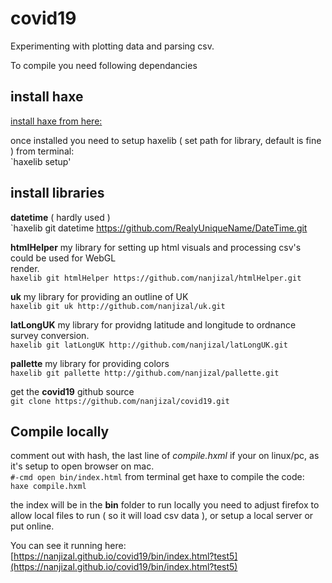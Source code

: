 # covid19
Experimenting with plotting data and parsing csv.
 
To compile you need following dependancies  
## install haxe 
[install haxe from here:](https://haxe.org/download/  )
  
once installed you need to setup haxelib ( set path for library, default is fine ) from terminal:  
`haxelib setup'  

## install libraries
**datetime** ( hardly used )  
`haxelib git datetime https://github.com/RealyUniqueName/DateTime.git 
  
**htmlHelper** my library for setting up html visuals and processing csv's could be used for WebGL  
render.  
`haxelib git htmlHelper https://github.com/nanjizal/htmlHelper.git`  
  
**uk** my library for providing an outline of UK  
`haxelib git uk http://github.com/nanjizal/uk.git`  
  
**latLongUK** my library for providng latitude and longitude to ordnance survey conversion.  
`haxelib git latLongUK http://github.com/nanjizal/latLongUK.git`  
  
**pallette** my library for providing colors  
`haxelib git pallette http://github.com/nanjizal/pallette.git`  
  
get the **covid19** github source  
`git clone https://github.com/nanjizal/covid19.git`  

## Compile locally
comment out with hash, the last line of *compile.hxml* if your on linux/pc, as it's setup to open browser on mac.    
`#-cmd open bin/index.html`
from terminal get haxe to compile the code:  
`haxe compile.hxml`
  
the index will be in the **bin** folder to run locally you need to adjust firefox to allow local files to run ( so it will load csv data ), or setup a local server or put online.

  
You can see it running here:
[https://nanjizal.github.io/covid19/bin/index.html?test5](https://nanjizal.github.io/covid19/bin/index.html?test5)
